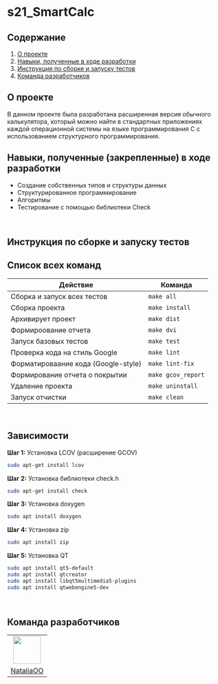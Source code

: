 # s21_SmartCalc

## Содержание

1. [О проекте](#о-проекте)
2. [Навыки, полученные в ходе разработки](#навыки-полученные-закрепленные-в-ходе-разработки)
3. [Инструкция по сборке и запуску тестов](#инструкция-по-сборке-и-запуску-тестов)
4. [Команда разработчиков](#команда-разработчиков)

## О проекте

В данном проекте была разработана расширенная версия обычного калькулятора, который можно найти в стандартных приложениях каждой операционной системы на языке программирования C с использованием структурного программирования.

## Навыки, полученные (закрепленные) в ходе разработки
- Создание собственных типов и структуры данных
- Структурированное программирование
- Алгоритмы
- Тестирование с помощью библиотеки Check

<br>

## Инструкция по сборке и запуску тестов
## Список всех команд

| Действие                       | Команда                                         |
| ------------------------------ | ----------------------------------------------- |
| Сборка и запуск всех тестов    | `make all`                                      |
| Cборка проекта                 | `make install`                                  |
| Архивирует проект              | `make dist`                                     |
| Формироование отчета           | `make dvi`                                      |
| Запуск базовых тестов          | `make test`                                     |
| Проверка кода на стиль Google  | `make lint`                                     |
| Форматироваание кода (Google-style) |   `make lint-fix`                          | 
| Формирование отчета о покрытии | `make gcov_report`                              |
| Удаление проекта               | `make uninstall`                                |
| Запуск отчистки                | `make clean`                                    |

<br>

## Зависимости

**Шаг 1:**
Установка LCOV (расширение GCOV)

```bash
sudo apt-get install lcov
```

**Шаг 2:**
Установка библиотеки check.h

```bash
sudo apt-get install check
```
**Шаг 3:**
Установка doxygen

```bash
sudo apt install doxygen
```

**Шаг 4:**
Установка zip

```bash
sudo apt install zip
```

**Шаг 5:**
Установка QT

```bash
sudo apt install qt5-default
sudo apt install qtcreator
sudo apt install libqt5multimedia5-plugins
sudo apt install qtwebengine5-dev
```

<br>

## Команда разработчиков

<table>
    <tbody>
        <tr>
            <td align="center" valign="middle">
                <a href="https://github.com/NataliaOO" title="NataliaOO">
                    <img valign="middle" width="64px" height="64px" src="https://avatars.githubusercontent.com/u/44684427?s=400&u=dff2dba0b0ee76ede035b11cb12dde7aefccc0dc&v=4">
                </a>
            </td>
        </tr>
        <tr>
            <td align="center" valign="middle">
                <a href="https://github.com/NataliaOO" title="cheremshin">NataliaOO</a>
            </td>
        </tr>
    </tbody>
</table>